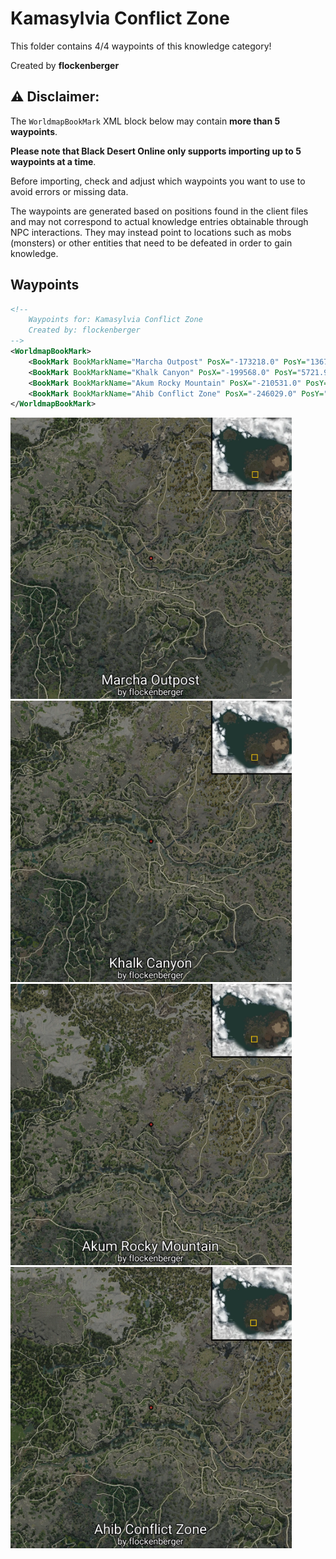 # Kamasylvia Conflict Zone

This folder contains 4/4 waypoints of this knowledge category!


Created by **flockenberger**

## ⚠️ Disclaimer:
The `WorldmapBookMark` XML block below may contain **more than 5 waypoints**.

**Please note that Black Desert Online only supports importing up to 5 waypoints at a time**.

Before importing, check and adjust which waypoints you want to use to avoid errors or missing data.

The waypoints are generated based on positions found in the client files and may not correspond to actual knowledge entries obtainable through NPC interactions.
They may instead point to locations such as mobs (monsters) or other entities that need to be defeated in order to gain knowledge.

## Waypoints
```xml
<!--
    Waypoints for: Kamasylvia Conflict Zone
    Created by: flockenberger
-->
<WorldmapBookMark>
    <BookMark BookMarkName="Marcha Outpost" PosX="-173218.0" PosY="13675.599609375" PosZ="-447436.0" />
    <BookMark BookMarkName="Khalk Canyon" PosX="-199568.0" PosY="5721.9501953125" PosZ="-438502.0" />
    <BookMark BookMarkName="Akum Rocky Mountain" PosX="-210531.0" PosY="20491.80078125" PosZ="-380015.0" />
    <BookMark BookMarkName="Ahib Conflict Zone" PosX="-246029.0" PosY="10905.5" PosZ="-403967.0" />
</WorldmapBookMark>
```

<img src="./Kamasylvia Conflict Zone_Marcha Outpost_Preview.webp" width="450"/> <img src="./Kamasylvia Conflict Zone_Khalk Canyon_Preview.webp" width="450"/> <img src="./Kamasylvia Conflict Zone_Akum Rocky Mountain_Preview.webp" width="450"/> <img src="./Kamasylvia Conflict Zone_Ahib Conflict Zone_Preview.webp" width="450"/> 